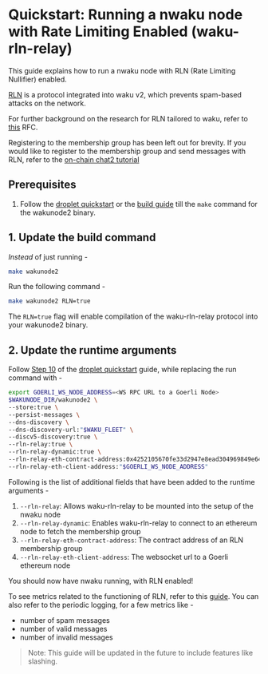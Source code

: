 # Quickstart: Running a nwaku node with Rate Limiting Enabled (waku-rln-relay)

This guide explains how to run a nwaku node with RLN (Rate Limiting Nullifier) enabled.

[RLN](https://rfc.vac.dev/spec/32/) is a protocol integrated into waku v2, 
which prevents spam-based attacks on the network.

For further background on the research for RLN tailored to waku, refer
to [this](https://rfc.vac.dev/spec/17/) RFC.

Registering to the membership group has been left out for brevity.
If you would like to register to the membership group and send messages with RLN,
refer to the [on-chain chat2 tutorial](../tutorial/onchain-rln-relay-chat2.md)

## Prerequisites

1. Follow the [droplet quickstart](./droplet-quickstart.md) or the [build guide](./how-to/build.md) till the `make` command for the wakunode2 binary.

## 1. Update the build command

_Instead_ of just running -
```bash
make wakunode2
```

Run the following command -
```bash
make wakunode2 RLN=true
```

The `RLN=true` flag will enable compilation of the waku-rln-relay protocol
into your wakunode2 binary.

## 2. Update the runtime arguments

Follow [Step 10](./droplet-quickstart.md#10-run-nwaku) of the [droplet quickstart](./droplet-quickstart.md) guide, while replacing the run command with -

```bash
export GOERLI_WS_NODE_ADDRESS=<WS RPC URL to a Goerli Node>
$WAKUNODE_DIR/wakunode2 \
--store:true \
--persist-messages \
--dns-discovery \
--dns-discovery-url:"$WAKU_FLEET" \
--discv5-discovery:true \
--rln-relay:true \
--rln-relay-dynamic:true \
--rln-relay-eth-contract-address:0x4252105670fe33d2947e8ead304969849e64f2a6 \
--rln-relay-eth-client-address:"$GOERLI_WS_NODE_ADDRESS"
```

Following is the list of additional fields that have been added to the
runtime arguments -

1. `--rln-relay`: Allows waku-rln-relay to be mounted into the setup of the nwaku node
2. `--rln-relay-dynamic`: Enables waku-rln-relay to connect to an ethereum node to fetch the membership group
3. `--rln-relay-eth-contract-address`: The contract address of an RLN membership group
4. `--rln-relay-eth-client-address`: The websocket url to a Goerli ethereum node

You should now have nwaku running, with RLN enabled!

To see metrics related to the functioning of RLN, refer to this [guide](./todo).
You can also refer to the periodic logging, for a few metrics like -

- number of spam messages
- number of valid messages
- number of invalid messages


> Note: This guide will be updated in the future to include features like slashing.